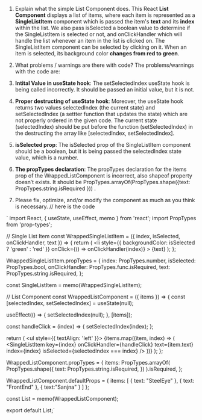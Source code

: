 1. Explain what the simple List Component does.
This React **List Component** displays a list of items, where each item is represented as a **SingleListItem** component which is passed the item's **text** and its **index** within the list. We also pass isSelected a boolean value to determine if the SingleListItem is selected or not, and onClickHandler which will handle the list whenever an item in the list is clicked on. 
 The SingleListItem component can be selected by clicking on it. When an item is selected, its background color **changes from red to green**.

2. What problems / warnings are there with code?
The problems/warnings with the code are:
1.	**Intital Value in useState hook**: The setSelectedIndex useState hook is being called incorrectly. It should be passed an initial value, but it is not.
2.	**Proper destructing of useState hook**: Moreover, the useState hook returns two values selectedIndex (the current state) and setSelectedIndex (a settter function that updates the state) which are not properly ordered in the given code. The current state (selectedIndex) should be put before the function (setSelectedIndex) in the destructing the array like [selectedIndex, setSelectedIndex]. 
3.	**isSelected prop**: The isSelected prop of the SingleListItem component should be a boolean, but it is being passed the selectedIndex state value, which is a number.
4.	**The propTypes declaration**: The propTypes declaration for the items prop of the WrappedListComponent is incorrect, also shapeof property doesn’t exists. It should be PropTypes.arrayOf(PropTypes.shape({text: PropTypes.string.isRequired })) .

3. Please fix, optimize, and/or modify the component as much as you think is necessary.
// here is the code

`
import React, { useState, useEffect, memo } from 'react';
import PropTypes from 'prop-types';

// Single List Item
const WrappedSingleListItem = ({
    index,
    isSelected,
    onClickHandler,
    text
}) => {
  return (
    <li
      style={{ backgroundColor: isSelected ? 'green' : 'red' }}
      onClick={() => onClickHandler(index)}
    >
      {text}
    </li>
  );
};

WrappedSingleListItem.propTypes = {
  index: PropTypes.number,
  isSelected: PropTypes.bool,
  onClickHandler: PropTypes.func.isRequired,
  text: PropTypes.string.isRequired,
};

const SingleListItem = memo(WrappedSingleListItem);

// List Component
const WrappedListComponent = ({ 
    items
}) => {
  const [selectedIndex, setSelectedIndex] = useState(null);

  useEffect(() => {
    setSelectedIndex(null);
  }, [items]);

  const handleClick = (index) => {
    setSelectedIndex(index);
  };

  return (
    <ul style={{ textAlign: 'left' }}>
      {items.map((item, index) => (
        <SingleListItem
          key={index}
          onClickHandler={handleClick}
          text={item.text}
          index={index}
          isSelected={selectedIndex === index}
        />
      ))}
    </ul>
  );
};

WrappedListComponent.propTypes = {
  items: PropTypes.arrayOf(
    PropTypes.shape({
      text: PropTypes.string.isRequired,
    })
  ).isRequired,
};

WrappedListComponent.defaultProps = {
  items: [
    {
        text: "SteelEye"
    },
    {
        text: "FrontEnd"
    },
    {
        text:"Sanjna"
    }
  ]
};

const List = memo(WrappedListComponent);

export default List;`
